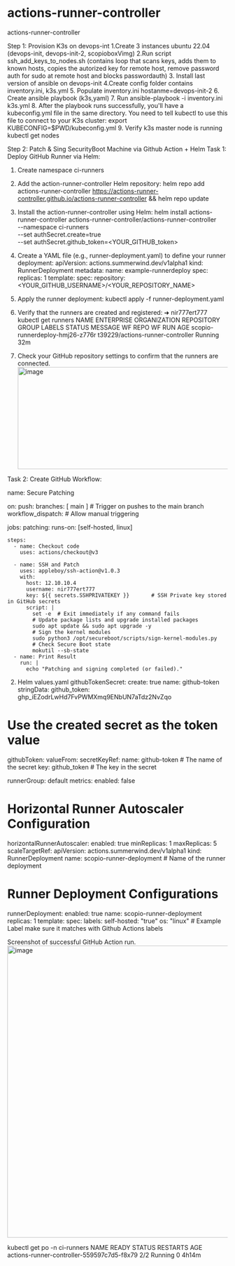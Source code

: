 # actions-runner-controller
actions-runner-controller

Step 1: Provision K3s on devops-int
1.Create 3 instances ubuntu 22.04 (devops-init, devops-init-2, scopioboxVimg)
2.Run script ssh_add_keys_to_nodes.sh (contains loop that scans keys, adds them to known hosts, copies the autorized key for remote host, remove password auth for sudo at remote host and blocks passwordauth)
3. Install last version of ansible on devops-init
4.Create config folder contains inventory.ini, k3s.yml
5. Populate inventory.ini hostanme=devops-init-2
6. Create ansible playbook (k3s,yaml)
7. Run ansible-playbook -i inventory.ini k3s.yml
8. After the playbook runs successfully, you'll have a kubeconfig.yml file in the same directory.  You need to tell kubectl to use this file to connect to your K3s cluster:
export KUBECONFIG=$PWD/kubeconfig.yml
9. Verify k3s master node is running
kubectl get nodes

Step 2: Patch & Sing SecurityBoot Machine via Github Action + Helm
Task 1: Deploy GitHub Runner via Helm:
1. Create namespace ci-runners
2. Add the action-runner-controller Helm repository:
helm repo add actions-runner-controller https://actions-runner-controller.github.io/actions-runner-controller && helm repo update
3. Install the action-runner-controller using Helm:
   helm install actions-runner-controller actions-runner-controller/actions-runner-controller \
  --namespace ci-runners \
  --set authSecret.create=true \
  --set authSecret.github_token=<YOUR_GITHUB_token>
4.  Create a YAML file (e.g., runner-deployment.yaml) to define your runner deployment:
   apiVersion: actions.summerwind.dev/v1alpha1
kind: RunnerDeployment
metadata:
  name: example-runnerdeploy
spec:
  replicas: 1
  template:
    spec:
      repository: <YOUR_GITHUB_USERNAME>/<YOUR_REPOSITORY_NAME>

5. Apply the runner deployment:
   kubectl apply -f runner-deployment.yaml

6. Verify that the runners are created and registered:
 ➜  nir777ert777 kubectl get runners
NAME                              ENTERPRISE   ORGANIZATION   REPOSITORY                         GROUP   LABELS   STATUS    MESSAGE   WF REPO   WF RUN   AGE
scopio-runnerdeploy-hmj26-z776r                               t39229/actions-runner-controller                    Running                                32m

7. Check your GitHub repository settings to confirm that the runners are connected.
   <img width="783" height="233" alt="image" src="https://github.com/user-attachments/assets/d713e111-118d-47f9-bba3-b088615017ff" />

Task 2: Create GitHub Workflow:

name: Secure Patching

on:
  push:
    branches: [ main ]  # Trigger on pushes to the main branch
  workflow_dispatch:  # Allow manual triggering

jobs:
  patching:
    runs-on: [self-hosted, linux]

    steps:
      - name: Checkout code
        uses: actions/checkout@v3

      - name: SSH and Patch
        uses: appleboy/ssh-action@v1.0.3
        with:
          host: 12.10.10.4
          username: nir777ert777
          key: ${{ secrets.SSHPRIVATEKEY }}       # SSH Private key stored in GitHub secrets
          script: |
            set -e  # Exit immediately if any command fails
            # Update package lists and upgrade installed packages
            sudo apt update && sudo apt upgrade -y
            # Sign the kernel modules
            sudo python3 /opt/secureboot/scripts/sign-kernel-modules.py
            # Check Secure Boot state
            mokutil --sb-state
      - name: Print Result
        run: |
          echo "Patching and signing completed (or failed)."
   

2. Helm values.yaml
githubTokenSecret:
  create: true
  name: github-token
  stringData:
    github_token: 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
# Use the created secret as the token value
githubToken:
  valueFrom:
    secretKeyRef:
      name: github-token # The name of the secret
      key: github_token  # The key in the secret

runnerGroup: default
metrics:
  enabled: false

# Horizontal Runner Autoscaler Configuration
horizontalRunnerAutoscaler:
  enabled: true
  minReplicas: 1
  maxReplicas: 5
  scaleTargetRef:
    apiVersion: actions.summerwind.dev/v1alpha1
    kind: RunnerDeployment
    name: scopio-runner-deployment # Name of the runner deployment
# Runner Deployment Configurations
runnerDeployment:
  enabled: true
  name: scopio-runner-deployment
  replicas: 1
  template:
    spec:
      labels:
        self-hosted: "true"
        os: "linux" # Example Label make sure it matches with Github Actions labels


Screenshot of successful GitHub Action run.
    <img width="1662" height="666" alt="image" src="https://github.com/user-attachments/assets/c2dda2f2-7702-4a57-a714-e95ea9734480" />

kubectl get po -n ci-runners
NAME                                         READY   STATUS    RESTARTS   AGE
actions-runner-controller-559597c7d5-f8x79   2/2     Running   0          4h14m

    




